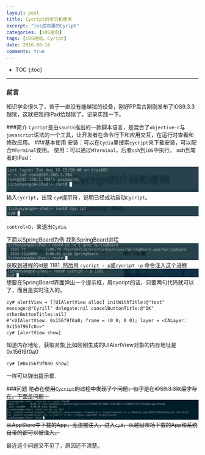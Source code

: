 ```yaml
---
layout: post
title: Cycript的学习和使用
excerpt: "ios逆向里的Cyript"
categories: [iOS逆向]
tags: [iOS逆向，Cyript]
date: 2016-08-16
comments: true
---
```


* TOC
{:toc}
---

### 前言

知识学会很久了，苦于一直没有能越狱的设备，刚好PP盘古刚刚发布了iOS9.3.3越狱，这就把我的iPad给越狱了，记录实践一下。

###简介
`Cycript`是由`saurik`推出的一款脚本语言，是混合了`objective-c`与`javascript`语法的一个工具，让开发者在命令行下和应用交互，在运行时查看和修改应用。
###基本使用
安装：可以在`Cydia`里搜索`cycript`来下载安装，可以配合`MTerminal`使用。
使用：可以通过`MTerminal`，后者`ssh`到`iOS`中执行。
ssh到笔者的iPad：

![Snip20160816_11.png](img/article/cycript/Snip20160816_8.png)
输入`cycript`，出现 `cy#`提示符，说明已经成功启动`Cycript`。

![Snip20160816_11.png](img/article/cycript/Snip20160816_6.png)

`control+D`，来退出`Cydia`.

下面以SpringBoard为例
找到SpringBoard进程
![Snip20160816_11.png](img/article/cycript/Snip20160816_9.png)
获取到进程的id是 1181 ,然后用 `cycript - p`或`cycript -p` 命令注入这个进程
![Snip20160816_11.png](img/article/cycript/Snip20160816_10.png)
想要在SpringBoard界面弹出一个提示框，用cycript的话，只要两句代码就可以了，而且是实时注入的。

```
cy# alertView = [[UIAlertView alloc] initWithTitle:@"test" message:@"Cyrill" delegate:nil cancelButtonTitle:@"OK" otherButtonTitles:nil]
#"<UIAlertView: 0x156f9f0a0; frame = (0 0; 0 0); layer = <CALayer: 0x156f96fc0>>"
cy# [alertView show]
```
知道内存地址，获取对象,比如刚刚生成的UIAlertView对象的内存地址是 0x156f9f0a0

```
cy# [#0x156f9f0a0 show]
```
一样可以弹出提示框.


###问题
~~笔者在使用`Cycript`的过程中发现了个问题，似乎是在iOS9.3.3以后才存在。下面是问题：
![Snip20160816_11.png](img/article/cycript/Snip20160816_11.png)
从AppStore中下载的App，无法被注入，进入`cy#`，从越狱市场下载的App和系统自带的都可以被注入。~~

最近这个问题又不见了，原因还不清楚。
